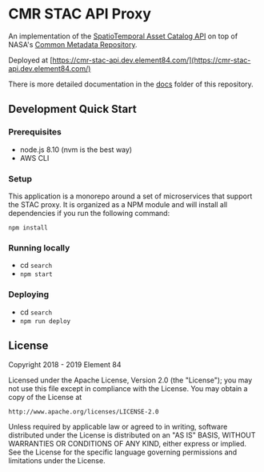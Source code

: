 # CMR STAC API Proxy

An implementation of the [SpatioTemporal Asset Catalog API](https://github.com/radiantearth/stac-spec) on top of NASA's [Common Metadata Repository](https://cmr.earthdata.nasa.gov/search/).

Deployed at [https://cmr-stac-api.dev.element84.com/](https://cmr-stac-api.dev.element84.com/)

There is more detailed documentation in the [docs](docs/readme.md) folder of this repository.

## Development Quick Start

### Prerequisites

* node.js 8.10 (nvm is the best way)
* AWS CLI

### Setup

This application is a monorepo around a set of microservices that support the STAC proxy. It is organized as a NPM module and will install all dependencies if you run the following command:

`npm install`

### Running locally

- cd `search`
- `npm start`

### Deploying

- cd `search`
- `npm run deploy`

## License

Copyright 2018 - 2019 Element 84

Licensed under the Apache License, Version 2.0 (the "License");
you may not use this file except in compliance with the License.
You may obtain a copy of the License at

    http://www.apache.org/licenses/LICENSE-2.0

Unless required by applicable law or agreed to in writing, software
distributed under the License is distributed on an "AS IS" BASIS,
WITHOUT WARRANTIES OR CONDITIONS OF ANY KIND, either express or implied.
See the License for the specific language governing permissions and
limitations under the License.
